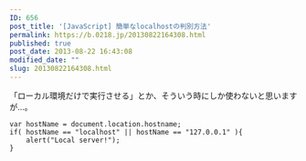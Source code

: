 ```yaml
---
ID: 656
post_title: '[JavaScript] 簡単なlocalhostの判別方法'
permalink: https://b.0218.jp/20130822164308.html
published: true
post_date: 2013-08-22 16:43:08
modified_date: ""
slug: 20130822164308.html
---
```

「ローカル環境だけで実行させる」とか、そういう時にしか使わないと思いますが…。
<!--more-->
<pre class="language-javascript"><code>var hostName = document.location.hostname;
if( hostName == "localhost" || hostName == "127.0.0.1" ){
    alert("Local server!");
}</code></pre>